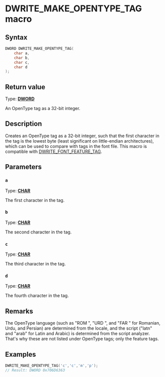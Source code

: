 # DWRITE_MAKE_OPENTYPE_TAG macro

## Syntax

```cpp
DWORD DWRITE_MAKE_OPENTYPE_TAG(
    char a,
    char b,
    char c,
    char d
);
```

## Return value

Type: **[DWORD](https://learn.microsoft.com/windows/desktop/winprog/windows-data-types)**

An OpenType tag as a 32-bit integer.

## Description

Creates an OpenType tag as a 32-bit integer, such that the first character in the tag is the lowest byte (least significant on little-endian architectures), which can be used to compare with tags in the font file. This macro is compatible with [DWRITE_FONT_FEATURE_TAG](https://learn.microsoft.com/windows/win32/api/dwrite/ne-dwrite-dwrite_font_feature_tag).

## Parameters

### `a`

Type: **[CHAR](https://learn.microsoft.com/windows/win32/winprog/windows-data-types)**

The first character in the tag.

### `b`

Type: **[CHAR](https://learn.microsoft.com/windows/win32/winprog/windows-data-types)**

The second character in the tag.

### `c`

Type: **[CHAR](https://learn.microsoft.com/windows/win32/winprog/windows-data-types)**

The third character in the tag.

### `d`

Type: **[CHAR](https://learn.microsoft.com/windows/win32/winprog/windows-data-types)**

The fourth character in the tag.

## Remarks

The OpenType language (such as "ROM ", "URD ", and "FAR " for Romanian, Urdu, and Persian) are determined from the locale, and the script ("latn" and "arab" for Latin and Arabic) is determined from the script analyzer. That's why these are not listed under OpenType tags; only the feature tags.

## Examples

```cpp
DWRITE_MAKE_OPENTYPE_TAG('c','c','m','p');
// Result: DWORD 0x706D6363
```